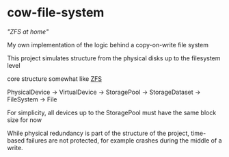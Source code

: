 # cow-file-system
*"ZFS at home"*


My own implementation of the logic behind a copy-on-write file system

This project simulates structure from the physical disks up to the filesystem level

core structure somewhat like [ZFS](https://arstechnica.com/information-technology/2020/05/zfs-101-understanding-zfs-storage-and-performance/)

PhysicalDevice -> VirtualDevice -> StoragePool -> StorageDataset -> FileSystem -> File

For simplicity, all devices up to the StoragePool must have the same block size for now

While physical redundancy is part of the structure of the project, time-based failures are not protected, for example crashes during the middle of a write.